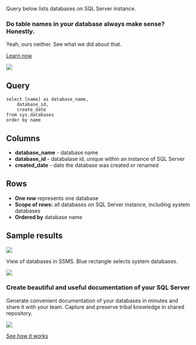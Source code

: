 Query below lists databases on SQL Server instance.

### Do table names in your database always make sense? Honestly.

Yeah, ours neither. See what we did about that.

[Learn now](https://dataedo.com/blog/confused-when-trying-to-work-with-databases?cta=kb-query-table-names)

[![](https://dataedo.com/asset/img/markdown/docs/test-article/edca6a29318bb7640068f5c69a5af4ba.png#center)](https://dataedo.com/blog/confused-when-trying-to-work-with-databases?cta=kb-query-table-names)

## Query

```
select [name] as database_name, 
    database_id, 
    create_date
from sys.databases
order by name
```

## Columns

-   **database\_name** - database name
-   **database\_id** - databalase id, unique within an instance of SQL Server
-   **created\_date** - date the database was created or renamed

## Rows

-   **One row** represents one database
-   **Scope of rows:** all databases on SQL Server instance, including system databases
-   **Ordered by** database name

## Sample results

![](https://dataedo.com/asset/img/kb/query/sql-server/server_databases.png)

View of databases in SSMS. Blue rectangle selects system databases.

![](https://dataedo.com/asset/img/kb/query/sql-server/server_databases_ssms.png)

### Create beautiful and useful documentation of your SQL Server

Generate convenient documentation of your databases in minutes and share it with your team. Capture and preserve tribal knowledge in shared repository.

[![](https://dataedo.com/asset/img/markdown/docs/test-article/30c11fa4b210f11740f56e85ca8bf9c6.gif)](https://demo.dataedo.com/)

[See how it works](https://demo.dataedo.com/)